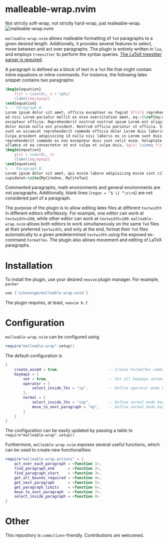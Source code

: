# malleable-wrap.nvim
Not strictly soft-wrap, not strictly hard-wrap, just malleable-wrap.
![malleable-wrap.nvim](./assets/video.gif)

`malleable-wrap.nvim` allows malleable formatting of `TeX` paragraphs to a given desired length.
Additionally, it provides several features to select, move between and act over paragraphs. The
plugin is entirely written in `lua`, and employs `treesitter` to perform the syntax queries. [The
LaTeX treesitter parser is required](https://github.com/nvim-treesitter/nvim-treesitter).

A paragraph is defined as a block of text in a `TeX` file that might contain inline equations or
inline commands. For instance, the following latex snippet contains two paragraphs:
```latex
\begin{equation}
    f(x) = \sin(A\, x + \phi)
    \label{eq:myeq1}
\end{equation}
% -- Paragraph A: 
Lorem ipsum dolor sit amet, officia excepteur ex fugiat $f(x)$ reprehenderit enim labore culpa sint
ad nisi Lorem pariatur mollit ex esse exercitation amet, eq.~(\ref{eq:myeq1}). Nisi anim cupidatat
excepteur officia. Reprehenderit nostrud nostrud ipsum Lorem est aliquip amet voluptate voluptate
dolor minim nulla est proident. Nostrud officia pariatur ut officia. Sit irure elit esse ea nulla
sunt ex occaecat reprehenderit commodo officia dolor Lorem duis laboris cupidatat officia voluptate.
Culpa proident adipisicing id nulla nisi laboris ex in Lorem sunt duis officia eiusmod. Aliqua
reprehenderit commodo ex non excepteur duis sunt velit enim. Voluptate laboris sint cupidatat
ullamco ut ea consectetur et est culpa et culpa duis, $g(x) \simeq f(x)$
\begin{equation}
    g(x) = \cos(B\, x)
    \label{eq:myeq2}
\end{equation}
% -- Paragraph B:
Lorem ipsum dolor sit amet, qui minim labore adipisicing minim sint cillum sint consectetur
cupidatat~\cite{MyCiteOne, MyCiteTwo}
```
Commented paragraphs, math environments and general environments are not paragraphs. Additionally,
blank lines (`regex = ^$ \| ^\s\+$`) are not considered part of a paragraph.

The purpose of the plugin is to allow editing latex files at different `textwidth` in different
editors effortlessly. For example, one editor can work at `textwidth=200`, while other editor can
work at `textwidth=100`. `malleable-wrap.nvim` allows both editors to work simultaneously on the
same `TeX` files at their preferred `textwidth`, and only at the end, format their `TeX` files
automatically to a given predetermined `textwidth` using the exposed ex-command `FormatTex`. The
plugin also allows movement and editing of LaTeX paragraphs.

# Installation
To install the plugin, use your desired `neovim` plugin manager. For example, `packer`
```lua
use {'schavesgm/malleable-wrap.nvim'}
```
The plugin requires, at least, `neovim 0.7`.

# Configuration
`malleable-wrap.nvim` can be configured using
```lua
require"malleable-wrap".setup()
```

The default configuration is
```lua
{
    create_excmd = true,                      -- Create FormatTex command on load
    keymaps = {
        set = true,                           -- Set all keymaps automatically on load
        operator = {
            select_inside_lhs = "ip",         -- Define operator mode keybind "ip" 
        },
        normal = {
            select_inside_lhs = "vip",        -- Define normal mode keybind "vip"
            move_to_next_paragraph = "np",    -- Define normal mode keybind "np"
        }
    }
}
```
The configuration can be easily updated by passing a table to `require"malleable-wrap".setup()`

Furthermore, `malleable-wrap.nvim` exposes several useful functions, which can be used to create new
functionalities:
```lua
require"malleable-wrap.actions" = {
    act_over_each_paragraph = <function 1>,                                                                                                                                               
    find_paragraph_end      = <function 2>,                                                                                                                                                    
    find_paragraph_start    = <function 3>,                                                                                                                                                  
    get_all_bounds_required = <function 4>,                                                                                                                                               
    get_next_paragraph      = <function 5>,                                                                                                                                                    
    get_paragraph_limits    = <function 6>,                                                                                                                                                  
    move_to_next_paragraph  = <function 7>,                                                                                                                                                
    select_inside_paragraph = <function 8>                                                                                                                                                
}
```

# Other
This repository is `commitizen`-friendly. Contributions are welcomed.
